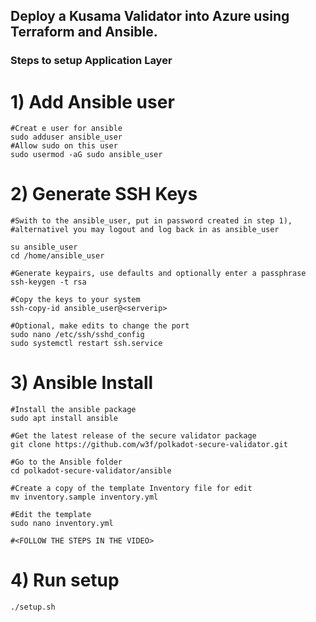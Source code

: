 ## Deploy a Kusama Validator into Azure using Terraform and Ansible.

### Steps to setup Application Layer
#   1) Add Ansible user
    
    #Creat e user for ansible
    sudo adduser ansible_user
    #Allow sudo on this user
    sudo usermod -aG sudo ansible_user
    
#   2) Generate SSH Keys
 
    #Swith to the ansible_user, put in password created in step 1),
    #alternativel you may logout and log back in as ansible_user
    
    su ansible_user
    cd /home/ansible_user
    
    #Generate keypairs, use defaults and optionally enter a passphrase
    ssh-keygen -t rsa
    
    #Copy the keys to your system
    ssh-copy-id ansible_user@<serverip>
    
    #Optional, make edits to change the port 
    sudo nano /etc/ssh/sshd_config
    sudo systemctl restart ssh.service
    
#   3) Ansible Install
 
    #Install the ansible package
    sudo apt install ansible
    
    #Get the latest release of the secure validator package
    git clone https://github.com/w3f/polkadot-secure-validator.git
    
    #Go to the Ansible folder
    cd polkadot-secure-validator/ansible
    
    #Create a copy of the template Inventory file for edit
    mv inventory.sample inventory.yml
    
    #Edit the template
    sudo nano inventory.yml
    
    #<FOLLOW THE STEPS IN THE VIDEO>
    
#   4) Run setup
    ./setup.sh